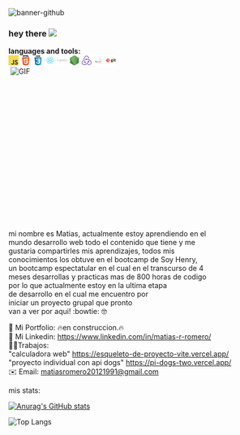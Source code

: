 ![banner-github](https://user-images.githubusercontent.com/89623331/162742829-cff5914b-3359-482f-bf01-748f529c69c6.png )

### hey there <img src="https://media.giphy.com/media/hvRJCLFzcasrR4ia7z/giphy.gif" width="25px">

**languages and tools:**  
<code><img height="20" src="https://raw.githubusercontent.com/github/explore/80688e429a7d4ef2fca1e82350fe8e3517d3494d/topics/javascript/javascript.png"></code>
<code><img height="20" src="https://raw.githubusercontent.com/github/explore/80688e429a7d4ef2fca1e82350fe8e3517d3494d/topics/html/html.png"></code>
<code><img height="20" src="https://raw.githubusercontent.com/github/explore/80688e429a7d4ef2fca1e82350fe8e3517d3494d/topics/css/css.png"></code>
<code><img height="20" src="https://raw.githubusercontent.com/github/explore/80688e429a7d4ef2fca1e82350fe8e3517d3494d/topics/react/react.png"></code>
<code><img height="20" src="https://raw.githubusercontent.com/github/explore/80688e429a7d4ef2fca1e82350fe8e3517d3494d/topics/express/express.png"></code>
<code><img height="20" src="https://raw.githubusercontent.com/github/explore/80688e429a7d4ef2fca1e82350fe8e3517d3494d/topics/nodejs/nodejs.png"></code>
<code><img height="20" src="https://raw.githubusercontent.com/github/explore/80688e429a7d4ef2fca1e82350fe8e3517d3494d/topics/redux/redux.png"></code>
<code><img height="20" src="https://raw.githubusercontent.com/github/explore/80688e429a7d4ef2fca1e82350fe8e3517d3494d/topics/mysql/mysql.png"></code>
<code><img height="20" src="https://raw.githubusercontent.com/github/explore/80688e429a7d4ef2fca1e82350fe8e3517d3494d/topics/git/git.png"></code>
<br/>
<img align="right" alt="GIF" src="https://github.com/abhisheknaiidu/abhisheknaiidu/blob/master/code.gif?raw=true" width="500" height="320" />
mi nombre es Matias, actualmente estoy aprendiendo en el<br/> 
mundo desarrollo web todo el contenido que tiene y me  <br/>
gustaria compartirles mis aprendizajes, todos mis <br/> 
conocimientos los obtuve en el bootcamp de Soy Henry,  <br/>
un bootcamp espectatular en el cual en el transcurso de 4 <br/> 
meses desarrollas y practicas mas de 800 horas de codigo<br/>
por lo que actualmente estoy en la ultima etapa<br/> 
de desarrollo en el cual me encuentro por <br/>
iniciar un proyecto grupal que pronto <br/> 
van a ver por aqui! :bowtie: :nerd_face:

 :eyes:  Mi Portfolio: :fire:en construccion.:fire:<br/>
👨‍ Mi Linkedin: https://www.linkedin.com/in/matias-r-romero/<br/>
🧑‍💻Trabajos:<br/>
"calculadora web" https://esqueleto-de-proyecto-vite.vercel.app/ <br/> 
"proyecto individual con api dogs" https://pi-dogs-two.vercel.app/ <br/>
✉️ Email: matiasromero20121991@gmail.com

mis stats:

[![Anurag's GitHub stats](https://github-readme-stats.vercel.app/api?username=matias199130)](https://github.com/anuraghazra/github-readme-stats&bg_color=171c28)

![Top Langs](https://github-readme-stats.vercel.app/api/top-langs/?username=matias199130&layout=compact&title_color=007bff&text_color=e7e7e7&icon_color=007bff&bg_color=171c28)
